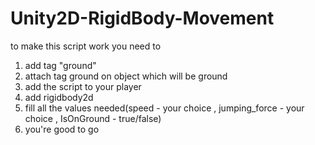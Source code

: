 # Unity2D-RigidBody-Movement
to  make this script work you need to 
1. add tag "ground"
2. attach tag ground on object which will be ground
3. add the script to your player
4. add rigidbody2d
5. fill all the values needed(speed - your choice , jumping_force - your choice , IsOnGround - true/false)
6. you're good to go    

